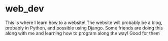 web_dev
=======

This is where I learn how to a website! The website will probably be a blog,
probably in Python, and possible using Django. Some friends are doing this along
with me and learning how to program along the way! Good for them
